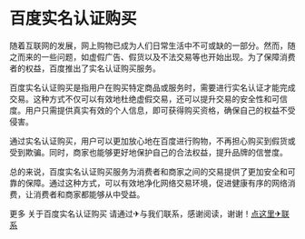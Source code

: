 # 百度实名认证购买

随着互联网的发展，网上购物已成为人们日常生活中不可或缺的一部分。然而，随之而来的一些问题，如虚假广告、假货以及不法交易等也开始出现。为了保障消费者的权益，百度推出了实名认证购买服务。

百度实名认证购买是指用户在购买特定商品或服务时，需要进行实名认证才能完成交易。这种方式不仅可以有效地杜绝虚假交易，还可以提升交易的安全性和可信度。用户只需提供真实有效的个人信息，即可获得购买资格，确保自己的权益不受侵害。

通过实名认证购买，用户可以更加放心地在百度进行购物，不再担心购买到假货或受到欺骗。同时，商家也能够更好地保护自己的合法权益，提升品牌的信誉度。

总的来说，百度实名认证购买服务为消费者和商家之间的交易提供了更加安全和可靠的保障。通过这种方式，可以有效地净化网络交易环境，促进健康有序的网络消费，让消费者和商家都能够从中受益。

更多 关于百度实名认证购买 请通过✈与我们联系，感谢阅读，谢谢！[点这里✈联系](https://gg.k02.cc)